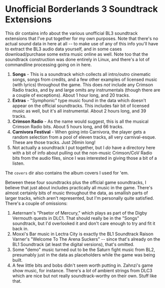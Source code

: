 Unofficial Borderlands 3 Soundtrack Extensions
==============================================

This dir contains info about the various unofficial BL3 soundtrack extensions
that I've put together for my own purposes.  Note that there's no actual
sound data in here at all -- to make use of any of this info you'll have to
extract the BL3 audio data yourself, and in some cases download/purchase some
extra music online as well.  Note too that the soundtrack construction was
done entirely in Linux, and there's a lot of commandline processing going on
in here.

1. **Songs** - This is a soundtrack which collects all intro/outro cinematic
   songs, songs from credits, and a few other examples of licensed music
   (with lyrics) throughout the game.  This does *not* include any Crimson
   Radio tracks, and by and large omits any instrumentals (though there are
   a couple of exceptions).  About 1 hour long, and 20 tracks.
2. **Extras** - "Symphonic" type music found in the data which doesn't appear
   on the official soundtracks.  This includes fair bit of licensed music as
   well, but it's all instrumental.  About 2 hours long, and 39 tracks.
3. **Crimson Radio** - As the name would suggest, this is all the musical
   Crimson Radio bits.  About 5 hours long, and 66 tracks.
4. **Carnivora Festival** - When going into Carnivora, the player gets a
   random selection from a pool of eleven tracks, all very carnival-esque.
   These are those tracks.  Just 26min long!
5. Not actually a soundtrack I put together, but I *do* have a directory here
   with a bit of info about pulling out the non-music Crimson/CoV Radio bits
   from the audio files, since I was interested in giving those a bit of a
   listen.

The `covers` dir also contains the album covers I used for 'em.

Between these four soundtracks plus the official game soundtracks, I believe
that just about includes practically all music in the game.  There's almost
certainly bits of music throughout the data, as smallish parts of larger
tracks, which aren't represented, but I'm personally quite satisfied.  There's
a couple of omissions:

1. Aeternam's "Praetor of Mercury," which plays as part of the Digby Vermouth
   quests in DLC1.  That should really be in the "Songs" soundtrack, but I'd
   overlooked it and don't care enough to try and fit it back in.
2. Moxxi's Bar music in Lectra City is exactly the BL1 Soundtrack Raison Varner's
   "Welcome To The Arena Suckers" -- since that's already on the BL1
   Soundtrack (at least the digital versions), that's omitted.
3. Some "demo" music turned out to be the Saturn fight music from BL2,
   presumably just in the data as placeholders while the game was being
   built.
4. A few little bits and bobs didn't seem worth putting in.  Zahnzi's
   game show music, for instance.  There's a *lot* of ambient strings
   from DLC3 which are nice but not really soundtrack-worthy on their
   own.  Stuff like that.

